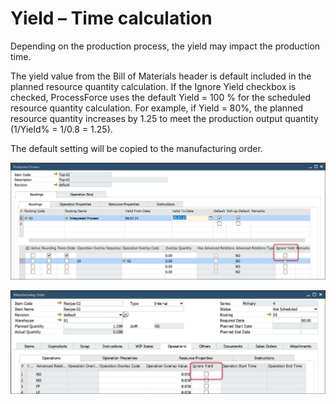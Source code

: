 # Yield – Time calculation

Depending on the production process, the yield may impact the production time.

The yield value from the Bill of Materials header is default included in the planned resource quantity calculation. If the Ignore Yield checkbox is checked, ProcessForce uses the default Yield = 100 % for the scheduled resource quantity calculation. For example, if Yield = 80%, the planned resource quantity increases by 1.25 to meet the production output quantity (1/Yield% = 1/0.8 = 1.25).

The default setting will be copied to the manufacturing order.

![Ignore Yield](./media/production-process-ignore-yield.webp)

![Yield Checkbox](./media/manufacturing-order-yield-checkbox.webp)
